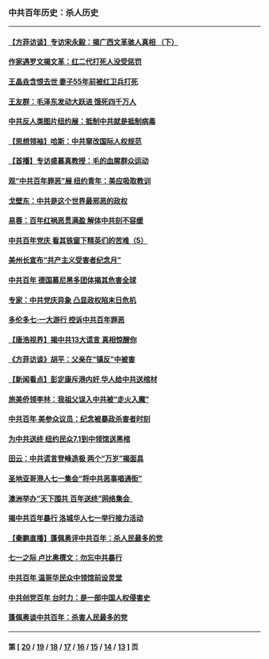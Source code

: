### 中共百年历史：杀人历史
---
#### [【方菲访谈】专访宋永毅：揭广西文革骇人真相 （下）](../../pages/nf1176106/n13209074.md?09110430) 
#### [作家遇罗文揭文革：红二代打死人没受惩罚](../../pages/nf1176106/n13205254.md?09110430) 
#### [王晶垚含恨去世 妻子55年前被红卫兵打死](../../pages/nf1176106/n13203590.md?09110430) 
#### [王友群：毛泽东发动大跃进 饿死四千万人](../../pages/nf1176106/n13177158.md?09110430) 
#### [中共反人类图片纽约展：抵制中共就是抵制病毒](../../pages/nf1176106/n13115371.md?09110430) 
#### [【思想领袖】哈斯：中共窜改国际人权规范](../../pages/nf1176106/n13053647.md?09110430) 
#### [【首播】专访盛慕真教授：毛的血腥群众运动](../../pages/nf1176106/n13091782.md?09110430) 
#### [观“中共百年罪恶”展 纽约青年：美应吸取教训](../../pages/nf1176106/n13085246.md?09110430) 
#### [戈壁东：中共是这个世界最邪恶的政权](../../pages/nf1176106/n13085641.md?09110430) 
#### [易蓉：百年红祸恶贯满盈 解体中共刻不容缓](../../pages/nf1176106/n13084455.md?09110430) 
#### [中共百年党庆 看其铁窗下精英们的苦难（5）](../../pages/nf1176106/n13076766.md?09110430) 
#### [美州长宣布“共产主义受害者纪念月”](../../pages/nf1176106/n13074024.md?09110430) 
#### [中共百年 德国慕尼黑多团体揭其危害全球](../../pages/nf1176106/n13068873.md?09110430) 
#### [专家：中共党庆异象 凸显政权陷末日危机](../../pages/nf1176106/n13067084.md?09110430) 
#### [多伦多七·一大游行 控诉中共百年罪恶](../../pages/nf1176106/n13062043.md?09110430) 
#### [【唐浩视界】揭中共13大谎言 真相惊醒你](../../pages/nf1176106/n13065208.md?09110430) 
#### [《方菲访谈》胡平：父亲在“镇反”中被害](../../pages/nf1176106/n13064114.md?09110430) 
#### [【新闻看点】彭定康斥港内奸 华人给中共送棺材](../../pages/nf1176106/n13064230.md?09110430) 
#### [旅美侨领李林：我祖父误入中共被“走火入魔”](../../pages/nf1176106/n13062777.md?09110430) 
#### [中共百年 美参众议员：纪念被暴政杀害者时刻](../../pages/nf1176106/n13063735.md?09110430) 
#### [为中共送终 纽约民众7.1到中领馆送黑棺](../../pages/nf1176106/n13062573.md?09110430) 
#### [田云：中共谎言登峰造极 两个“万岁”揭面具](../../pages/nf1176106/n13062013.md?09110430) 
#### [圣地亚哥港人七一集会“将中共恶事唱通街”](../../pages/nf1176106/n13062681.md?09110430) 
#### [澳洲举办“天下围共 百年送终”网络集会  ](../../pages/nf1176106/n13054366.md?09110430) 
#### [揭中共百年暴行 洛城华人七一举行接力活动](../../pages/nf1176106/n13061979.md?09110430) 
#### [【秦鹏直播】蓬佩奥评中共百年：杀人民最多的党](../../pages/nf1176106/n13061736.md?09110430) 
#### [七一之际 卢比奥撰文：勿忘中共暴行](../../pages/nf1176106/n13061044.md?09110430) 
#### [中共百年 温哥华民众中领馆前设灵堂](../../pages/nf1176106/n13061399.md?09110430) 
#### [中共创党百年 台时力：是一部中国人权侵害史](../../pages/nf1176106/n13060687.md?09110430) 
#### [蓬佩奥谈中共百年：杀害人民最多的党](../../pages/nf1176106/n13061271.md?09110430) 

---
#### 第 [ [20](./20.md?09110430) / [19](./19.md?09110430) / [18](./18.md?09110430) / [17](./17.md?09110430) / [16](./16.md?09110430) / [15](./15.md?09110430) / [14](./14.md?09110430) / [13](./13.md?09110430) ] 页
